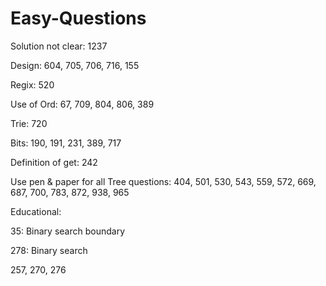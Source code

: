 # Easy-Questions

Solution not clear:
1237

Design:
604, 705, 706, 716, 155

Regix:
520

Use of Ord:
67, 709, 804, 806, 389

Trie:
720

Bits:
190, 191, 231, 389, 717

Definition of get:
242

Use pen & paper for all Tree questions: 404, 501, 530, 543, 559, 572, 669, 687, 700, 783, 872, 938, 965

Educational:

35: Binary search boundary 

278: Binary search 

257, 270, 276

